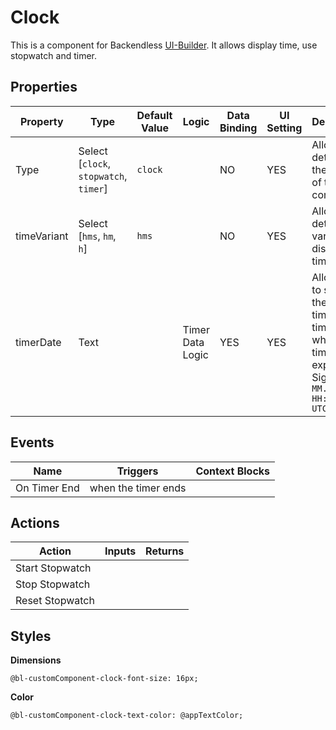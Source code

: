 # Clock

This is a component for Backendless [UI-Builder](https://backendless.com/developers/#ui-builder). It allows display time, use stopwatch and timer.

## Properties

| Property    | Type                                   | Default Value | Logic            | Data Binding | UI Setting | Description                                                                                                       |
|-------------|----------------------------------------|---------------|------------------|--------------|------------|-------------------------------------------------------------------------------------------------------------------|
| Type        | Select [`clock`, `stopwatch`, `timer`] | `clock`       |                  | NO           | YES        | Allows to determine the function of the component                                                                 |
| timeVariant | Select [`hms`, `hm`, `h`]              | `hms`         |                  | NO           | YES        | Allows to determine variant of displaying time                                                                    |
| timerDate   | Text                                   |               | Timer Data Logic | YES          | YES        | Allows you to specify the date, time, and time zone when the timer will expire. Signature `MM.DD.YY HH:MM:SS UTC` |

## Events

| Name         | Triggers            | Context Blocks |
|--------------|---------------------|----------------|
| On Timer End | when the timer ends |                |

## Actions

| Action          | Inputs | Returns |
|-----------------|--------|---------|
| Start Stopwatch |        |         |
| Stop Stopwatch  |        |         |
| Reset Stopwatch |        |         |

## Styles

**Dimensions**
```
@bl-customComponent-clock-font-size: 16px;
```
**Color**
```
@bl-customComponent-clock-text-color: @appTextColor;
```
